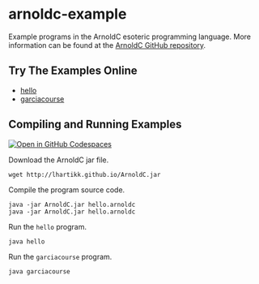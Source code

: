 # arnoldc-example

Example programs in the ArnoldC esoteric programming language. More information can be found at the [ArnoldC GitHub repository](https://github.com/lhartikk/ArnoldC).

## Try The Examples Online

- [hello](https://tio.run/##DcmxCoAgFAXQ3a@4ubT0E4YPlFIhX0VjZJskuPT51lnPWZ@S09Wa5T4imrCzdSQAVvMEDmBDMMprSHPnXAa8pebUSXGE9Y@NMBJ5MC3OesWkW/sA "ArnoldC – Try It Online")
- [garciacourse](https://tio.run/##rVPBjpswEL3zFU97yaVKm@1hpd4MTMCKwdQ2QRzZhaaoG4hIaNWvTw1h06rJVtGqN894PO/Nm@eia9rn8ul4FFwbimEkIsKaVA6PKVqmQuTYdXVz8KJEf1wsFg5gmFgNlSYkhCz2cZdVKLoKdQO/@F6XwWyPpGs3XbHd1s0Gomg2fbGp9nhq@25fzefzOydk2jAIhrWFZu/gMjd3nBt5PNzMI64OP9ruG/xqX2@a/0Fg7OBwxEQ@cpkqeEJaDvoUuFIajYHOGEbSSOXlniCUxU/LOiTbMlQWJmIaRhFh92zzGOqhySDVSBN8uF7blFdrbTKw4aSGF8okIfXSOCRF4BpRDh6vuWGGy3iic2plR0QszXh@ie38g8oUyzQIR7FfQZkovRnl/hLFJY@l2rabRQgkj4MBU7MciSCmz4r5EtzYltmFR2GfCmH72LV6K@eEH7L1QACKdEKewVIqCBlw7xbIacqrkA9vgASuWjhve1TNoeqqEgUeixJNv32sun9YlpuZhg5lZnhEznXb1M2uP7zmnEsWNDDAAvUXmL7a2yW@N1@t7@0BbYf74SJqmyGfVWUzVnzCHSaDjM5nWo/fiCn9B/xZv5NiyFg8Gorp1ckTcNPYCyGX@JySHjx0@k2/S0dNLdfI5nVmXWcvo4h8zgyJfBjo7yWNX3Yi4ZzX4tLw0UlFPLYv/eNx8Qs "ArnoldC – Try It Online")

## Compiling and Running Examples

[![Open in GitHub Codespaces](https://github.com/codespaces/badge.svg)](https://github.com/codespaces/new?hide_repo_select=true&ref=main&repo=1047548810)

Download the ArnoldC jar file.
```
wget http://lhartikk.github.io/ArnoldC.jar
```

Compile the program source code.
```
java -jar ArnoldC.jar hello.arnoldc
java -jar ArnoldC.jar hello.arnoldc
```
Run the `hello` program.
```
java hello
```
Run the `garciacourse` program.
```
java garciacourse
```